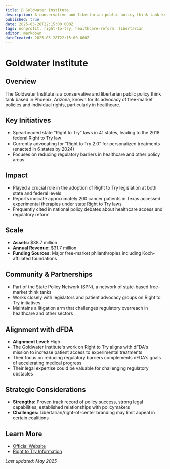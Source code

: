 ```yaml
---
title: 💊 Goldwater Institute
description: A conservative and libertarian public policy think tank known for its Right to Try advocacy
published: true
date: 2025-05-28T22:15:00.000Z
tags: nonprofit, right-to-try, healthcare-reform, libertarian
editor: markdown
dateCreated: 2025-05-28T22:15:00.000Z
---
```


# Goldwater Institute

## Overview
The Goldwater Institute is a conservative and libertarian public policy think tank based in Phoenix, Arizona, known for its advocacy of free-market policies and individual rights, particularly in healthcare.

## Key Initiatives
- Spearheaded state "Right to Try" laws in 41 states, leading to the 2018 federal Right to Try law
- Currently advocating for "Right to Try 2.0" for personalized treatments (enacted in 6 states by 2024)
- Focuses on reducing regulatory barriers in healthcare and other policy areas

## Impact
- Played a crucial role in the adoption of Right to Try legislation at both state and federal levels
- Reports indicate approximately 200 cancer patients in Texas accessed experimental therapies under state Right to Try laws
- Frequently cited in national policy debates about healthcare access and regulatory reform

## Scale
- **Assets:** $38.7 million
- **Annual Revenue:** $31.7 million
- **Funding Sources:** Major free-market philanthropies including Koch-affiliated foundations

## Community & Partnerships
- Part of the State Policy Network (SPN), a network of state-based free-market think tanks
- Works closely with legislators and patient advocacy groups on Right to Try initiatives
- Maintains a litigation arm that challenges regulatory overreach in healthcare and other sectors

## Alignment with dFDA
- **Alignment Level:** High
- The Goldwater Institute's work on Right to Try aligns with dFDA's mission to increase patient access to experimental treatments
- Their focus on reducing regulatory barriers complements dFDA's goals of accelerating medical progress
- Their legal expertise could be valuable for challenging regulatory obstacles

## Strategic Considerations
- **Strengths:** Proven track record of policy success, strong legal capabilities, established relationships with policymakers
- **Challenges:** Libertarian/right-of-center branding may limit appeal in certain coalitions

## Learn More
- [Official Website](https://www.goldwaterinstitute.org/)
- [Right to Try Information](https://righttotry.org/)

*Last updated: May 2025*
